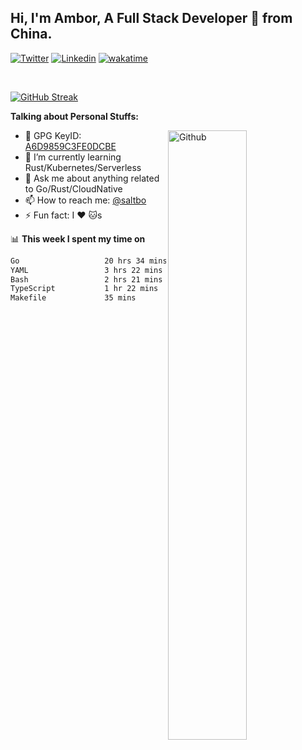 ## Hi, I'm Ambor, A Full Stack Developer 🚀 from China.

[![Twitter](https://img.shields.io/badge/-saltbo-1ca0f1?style=flat&logo=twitter&logoColor=white)](https://twitter.com/rdsaltbo)
[![Linkedin](https://img.shields.io/badge/-saltbo-blue?style=flat&logo=Linkedin&logoColor=white)](https://www.linkedin.com/in/saltbo/)
[![wakatime](https://wakatime.com/badge/user/f82b1c77-faab-48cd-aef5-a12c0aff104b.svg)](https://wakatime.com/@f82b1c77-faab-48cd-aef5-a12c0aff104b)

&nbsp;  

[![GitHub Streak](http://github-readme-streak-stats.herokuapp.com?user=saltbo&hide_border=true&date_format=M%20j%5B%2C%20Y%5D)](https://git.io/streak-stats)

**Talking about Personal Stuffs:**
<!-- Any image aligned to the right. Beware the width  -->
<img width="50%" align="right" alt="Github" src="https://raw.githubusercontent.com/saltbo/saltbo/master/images/git-header.svg" />

- 🤘 GPG KeyID: [A6D9859C3FE0DCBE](https://saltbo.cn/pgp_keys.asc)
- 🌱 I’m currently learning Rust/Kubernetes/Serverless
- 💬 Ask me about anything related to Go/Rust/CloudNative
- 📫 How to reach me: [@saltbo](https://t.me/saltbo)
- ⚡ Fun fact: I :heart: :cat:s


📊 **This week I spent my time on**
<!--START_SECTION:waka-->

```txt
Go                   20 hrs 34 mins  █████████████████░░░░░░░░   68.26 %
YAML                 3 hrs 22 mins   ██▓░░░░░░░░░░░░░░░░░░░░░░   11.19 %
Bash                 2 hrs 21 mins   ██░░░░░░░░░░░░░░░░░░░░░░░   07.82 %
TypeScript           1 hr 22 mins    █░░░░░░░░░░░░░░░░░░░░░░░░   04.54 %
Makefile             35 mins         ▒░░░░░░░░░░░░░░░░░░░░░░░░   01.97 %
```

<!--END_SECTION:waka-->
